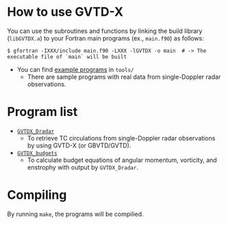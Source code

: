 # How to use GVTD-X
You can use the subroutines and functions by linking the build library (`libGVTDX.a`) to your Fortran main programs (ex., `main.f90`) as follows: 
```
$ gfortran -IXXX/include main.f90 -LXXX -lGVTDX -o main  # -> The executable file of `main` will be built
```

* You can find [example programs](tools/) in `tools/`
  * There are sample programs with real data from single-Doppler radar observations. 

# Program list 
* [`GVTDX_Dradar`](docs/GVTDX_Dradar.md)
  * To retrieve TC circulations from single-Doppler radar observations by using GVTD-X (or GBVTD/GVTD). 
* [`GVTDX_budgets`](docs/GVTDX_budgets.md)
  * To calculate budget equations of angular momentum, vorticity, and enstrophy with output by `GVTDX_Dradar`. 

# Compiling
By running `make`, the programs will be compilied. 
